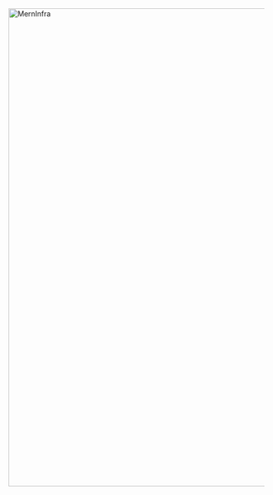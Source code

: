 <img width="941" alt="MernInfra" src="https://github.com/SarahSmallwood/MERN-Infra/assets/133904630/8b40f7b7-d93f-4b7f-86f7-95f8c851d1b4">
